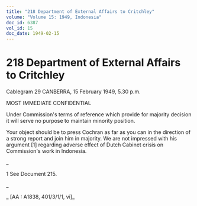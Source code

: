 ```yaml
---
title: "218 Department of External Affairs to Critchley"
volume: "Volume 15: 1949, Indonesia"
doc_id: 6387
vol_id: 15
doc_date: 1949-02-15
---
```


# 218 Department of External Affairs to Critchley

Cablegram 29 CANBERRA, 15 February 1949, 5.30 p.m.

MOST IMMEDIATE CONFIDENTIAL

Under Commission's terms of reference which provide for majority decision it will serve no purpose to maintain minority position.

Your object should be to press Cochran as far as you can in the direction of a strong report and join him in majority. We are not impressed with his argument [1] regarding adverse effect of Dutch Cabinet crisis on Commission's work in Indonesia.

_

1 See Document 215.

_

_ [AA : A1838, 401/3/1/1, vi]_
